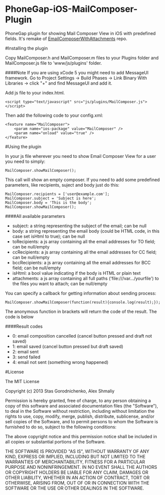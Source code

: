 PhoneGap-iOS-MailComposer-Plugin
================================================

PhoneGap plugin for showing Mail Composer View in iOS with predefined fields. It's remake of [EmailComposerWithAttachments](https://github.com/phonegap/phonegap-plugins/tree/master/iOS/EmailComposerWithAttachments) repo.

#Installing the plugin

Copy MailComposer.h and MailComposer.m files to your Plugins folder and MailComposer.js file to 'www/js/plugins' folder.

####Note
If you are using xCode 5 you might need to add MessageUI framework. Go to Project Settings -> Build Phases -> Link Binary With Libraries -> click "+" and find MessageUI and add it.

Add js file to your index.html.

    <script type="text/javascript" src="js/plugins/MailComposer.js"></script>

Then add the following code to your config.xml:

	<feature name="MailComposer">
		<param name="ios-package" value="MailComposer" />
		<param name="onload" value="true" />
	</feature>

#Using the plugin

In your js file wherever you need to show Email Composer View for a user you need to simply:

    MailComposer.showMailComposer();

This call will show an empty composer. If you need to add some predefined parameters, like recipients, suject and body just do this:

	MailComposer.recipients = ['user@example.com'];
    MailComposer.subject = 'Subject is here';
    MailComposer.body = 'This is the body';
    MailComposer.showMailComposer();

####All available parameters

* subject: a string representing the subject of the email; can be null
* body: a string representing the email body (could be HTML code, in this case set isHtml to true); can be null
* toRecipients: a js array containing all the email addresses for TO field; can be null/empty
* ccRecipients: a js array containing all the email addresses for CC field; can be null/empty
* bccRecipients: a js array containing all the email addresses for BCC field; can be null/empty
* isHtml: a bool value indicating if the body is HTML or plain text
* attachments: a js array containing all full paths ('file:///var.../yourfile') to the files you want to attach; can be null/empty

You can specify a callback for getting information about sending process:

	MailComposer.showMailComposer(function(result){console.log(result);});

The anonymous function in brackets will return the code of the result. The code is below

####Result codes

* 0: email composition cancelled (cancel button pressed and draft not saved)
* 1: email saved (cancel button pressed but draft saved)
* 2: email sent
* 3: send failed
* 4: email not sent (something wrong happened)

#License

The MIT License

Copyright (c) 2013 Stas Gorodnichenko, Alex Shmaliy

Permission is hereby granted, free of charge, to any person obtaining a copy of this software and associated documentation files (the "Software"), to deal in the Software without restriction, including without limitation the rights to use, copy, modify, merge, publish, distribute, sublicense, and/or sell copies of the Software, and to permit persons to whom the Software is furnished to do so, subject to the following conditions:

The above copyright notice and this permission notice shall be included in all copies or substantial portions of the Software.

THE SOFTWARE IS PROVIDED "AS IS", WITHOUT WARRANTY OF ANY KIND, EXPRESS OR IMPLIED, INCLUDING BUT NOT LIMITED TO THE WARRANTIES OF MERCHANTABILITY, FITNESS FOR A PARTICULAR PURPOSE AND NONINFRINGEMENT. IN NO EVENT SHALL THE AUTHORS OR COPYRIGHT HOLDERS BE LIABLE FOR ANY CLAIM, DAMAGES OR OTHER LIABILITY, WHETHER IN AN ACTION OF CONTRACT, TORT OR OTHERWISE, ARISING FROM, OUT OF OR IN CONNECTION WITH THE SOFTWARE OR THE USE OR OTHER DEALINGS IN THE SOFTWARE.
